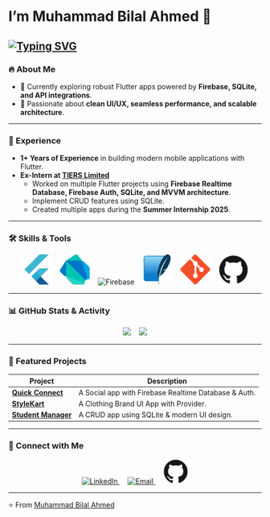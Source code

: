 # I’m **Muhammad Bilal Ahmed** 👋
[![Typing SVG](https://readme-typing-svg.herokuapp.com?size=28&color=FF5733&center=true&lines=A+Flutter+Developer)](https://git.io/typing-svg)
----
### 🔥 About Me  
- 🚀 Currently exploring robust Flutter apps powered by **Firebase, SQLite, and API integrations**.  
- 🎨 Passionate about **clean UI/UX, seamless performance, and scalable architecture**.  

---

### 💼 Experience  

- **1+ Years of Experience** in building modern mobile applications with Flutter.  
- **Ex-Intern at [TIERS Limited](https://tierssolutionslimited.com/)**  
  - Worked on multiple Flutter projects using **Firebase Realtime Database, Firebase Auth, SQLite, and MVVM architecture**.  
  - Implement CRUD features using SQLite.  
  - Created multiple apps during the **Summer Internship 2025**.  

---

### 🛠️ Skills & Tools  

<p align="center">
  <img src="https://raw.githubusercontent.com/devicons/devicon/master/icons/flutter/flutter-original.svg" width="60" height="60" alt="Flutter" /> &nbsp;&nbsp;
  <img src="https://raw.githubusercontent.com/devicons/devicon/master/icons/dart/dart-original.svg" width="60" height="60" alt="Dart" /> &nbsp;&nbsp;
  <img src="https://cdn.jsdelivr.net/gh/devicons/devicon/icons/firebase/firebase-plain-wordmark.svg" width="65" height="65" alt="Firebase" /> &nbsp;&nbsp;
  <img src="https://raw.githubusercontent.com/devicons/devicon/master/icons/sqlite/sqlite-original.svg" width="60" height="60" alt="SQLite" /> &nbsp;&nbsp;
  <img src="https://raw.githubusercontent.com/devicons/devicon/master/icons/git/git-original.svg" width="60" height="60" alt="Git" /> &nbsp;&nbsp;
  <img src="https://raw.githubusercontent.com/devicons/devicon/master/icons/github/github-original.svg" width="60" height="60" alt="GitHub" />
</p>

---

### 📊 GitHub Stats & Activity  

<p align="center">
  <img src="https://github-readme-stats.vercel.app/api?username=BilalWattu521&show_icons=true&theme=radical" height="180em" /> &nbsp;&nbsp;
  <img src="https://github-readme-stats.vercel.app/api/top-langs/?username=BilalWattu521&layout=compact&theme=radical" height="180em" />
</p>

---


### 🚀 Featured Projects  

| Project | Description |
|---------|-------------|
| [**Quick Connect**](https://github.com/BilalWattu521/quick_connect) | A Social app with Firebase Realtime Database & Auth. |
| [**StyleKart**](https://github.com/BilalWattu521/StyleKart) | A Clothing Brand UI App with Provider. |
| [**Student Manager**](https://github.com/BilalWattu521/student_manager) | A CRUD app using SQLite & modern UI design. |

---

### 🤝 Connect with Me  

<p align="center">
  <a href="https://www.linkedin.com/in/muhammad-bilal-ahmed-735369295/">
    <img src="https://cdn.jsdelivr.net/gh/devicons/devicon/icons/linkedin/linkedin-original.svg" width="50" alt="LinkedIn"/>
  </a>
  &nbsp;&nbsp;&nbsp;
  <a href="mailto:bilal.appsdev@gmail.com">
    <img src="https://cdn-icons-png.flaticon.com/512/732/732200.png" width="50" alt="Email"/>
  </a>
  &nbsp;&nbsp;&nbsp;
  <a href="https://github.com/BilalWattu521">
    <img src="https://raw.githubusercontent.com/devicons/devicon/master/icons/github/github-original.svg" width="50" alt="GitHub"/>
  </a>
</p>

---

⭐️ From [Muhammad Bilal Ahmed](https://github.com/BilalWattu521)
